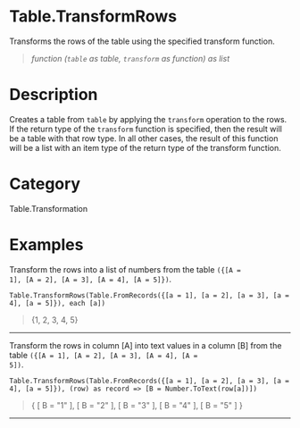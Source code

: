 # Table.TransformRows
Transforms the rows of the table using the specified transform function.
> _function (<code>table</code> as table, <code>transform</code> as function) as list_

# Description 
Creates a table from <code>table</code> by applying the <code>transform</code> operation to the rows.
    If the return type of the <code>transform</code> function is specified, then the result will be a table with that row type.  In all other cases, the result of this function will be a list with an item type of the return type of the transform function.
# Category 
Table.Transformation
# Examples 
Transform the rows into a list of numbers from the table <code>({[A = 1], [A = 2], [A = 3], [A = 4], [A = 5]})</code>.
```
Table.TransformRows(Table.FromRecords({[a = 1], [a = 2], [a = 3], [a = 4], [a = 5]}), each [a])
```
> {1, 2, 3, 4, 5}
***
Transform the rows in column [A] into text values in a column [B] from the table <code>({[A = 1], [A = 2], [A = 3], [A = 4], [A = 5])</code>.
```
Table.TransformRows(Table.FromRecords({[a = 1], [a = 2], [a = 3], [a = 4], [a = 5]}), (row) as record => [B = Number.ToText(row[a])])
```
> { [
       B = "1"
   ], [
       B = "2"
   ], [
       B = "3"
   ], [
       B = "4"
   ], [
       B = "5"
   ] }
***
